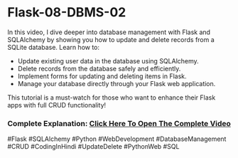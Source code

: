 # Flask-08-DBMS-02
In this video, I dive deeper into database management with Flask and SQLAlchemy by showing you how to update and delete records from a SQLite database. Learn how to:
- Update existing user data in the database using SQLAlchemy.
- Delete records from the database safely and efficiently.
- Implement forms for updating and deleting items in Flask.
- Manage your database directly through your Flask web application.

This tutorial is a must-watch for those who want to enhance their Flask apps with full CRUD functionality!

### Complete Explanation: [Click Here To Open The Complete Video](https://youtu.be/9K-Z3C_WAL8)

#Flask #SQLAlchemy #Python #WebDevelopment #DatabaseManagement #CRUD #CodingInHindi #UpdateDelete #PythonWeb #SQL
